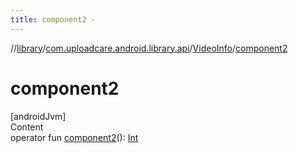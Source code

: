 ```yaml
---
title: component2 -
---
```

//[library](../../index.md)/[com.uploadcare.android.library.api](../index.md)/[VideoInfo](index.md)/[component2](component2.md)



# component2  
[androidJvm]  
Content  
operator fun [component2](component2.md)(): [Int](https://kotlinlang.org/api/latest/jvm/stdlib/kotlin/-int/index.html)  



